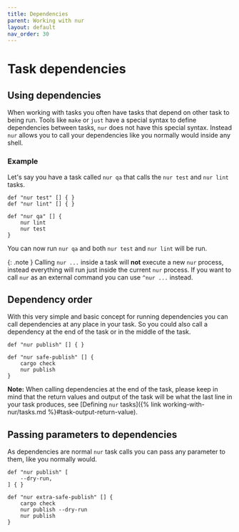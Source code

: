 ```yaml
---
title: Dependencies
parent: Working with nur
layout: default
nav_order: 30
---
```


# Task dependencies

## Using dependencies

When working with tasks you often have tasks that depend on other task to being run. Tools like `make` or `just`
have a special syntax to define dependencies between tasks, `nur` does not have this special syntax. Instead
`nur` allows you to call your dependencies like you normally would inside any shell.

### Example

Let's say you have a task called `nur qa` that calls the `nur test` and `nur lint` tasks.

```shell
def "nur test" [] { }
def "nur lint" [] { }

def "nur qa" [] {
    nur lint
    nur test
}
```

You can now run `nur qa` and both `nur test` and `nur lint` will be run.

{: .note }
Calling `nur ...` inside a task will **not** execute a new `nur` process, instead everything will run just
inside the current `nur` process. If you want to call `nur` as an external command you can use `^nur ...` instead.

## Dependency order

With this very simple and basic concept for running dependencies you can call dependencies at any place in your
task. So you could also call a dependency at the end of the task or in the middle of the task.

```shell
def "nur publish" [] { }

def "nur safe-publish" [] {
    cargo check
    nur publish
}
```

**Note:** When calling dependencies at the end of the task, please keep in mind that the return values and
output of the task will be what the last line in your task produces, see
[Defining `nur` tasks]({% link working-with-nur/tasks.md %}#task-output-return-value).

## Passing parameters to dependencies

As dependencies are normal `nur` task calls you can pass any parameter to them, like you normally would.

```shell
def "nur publish" [
    --dry-run,
] { }

def "nur extra-safe-publish" [] {
    cargo check
    nur publish --dry-run
    nur publish
}
```
